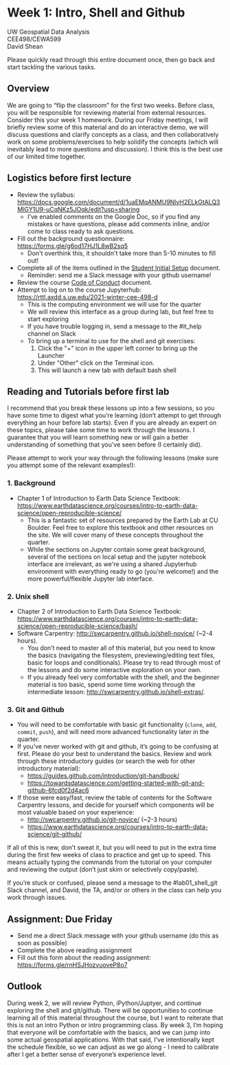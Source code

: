 # Week 1: Intro, Shell and Github

UW Geospatial Data Analysis  
CEE498/CEWA599  
David Shean  

Please quickly read through this entire document once, then go back and start tackling the various tasks.

## Overview
We are going to “flip the classroom” for the first two weeks. Before class, you will be responsible for reviewing material from external resources. Consider this your week 1 homework. During our Friday meetings, I will briefly review some of this material and do an interactive demo, we will discuss questions and clarify concepts as a class, and then collaboratively work on some problems/exercises to help solidify the concepts (which will inevitably lead to more questions and discussion). I think this is the best use of our limited time together.

## Logistics before first lecture
* Review the syllabus: https://docs.google.com/document/d/1uaEMqANMU9NlvH2ELkGtALQ3MlGY1U9-uCqNKz5JOqk/edit?usp=sharing
   * I’ve enabled comments on the Google Doc, so if you find any mistakes or have questions, please add comments inline, and/or come to class ready to ask questions.
* Fill out the background questionnaire: https://forms.gle/g6od17HJ1L8wB2sq5
   * Don't overthink this, it shouldn't take more than 5-10 minutes to fill out!
* Complete all of the items outlined in the [Student Initial Setup](../../resources/students/student_initial_setup.md) document.
   * Reminder: send me a Slack message with your github username!
* Review the course [Code of Conduct](../../code_of_conduct.md) document. 
* Attempt to log on to the course Jupyterhub: https://rttl.axdd.s.uw.edu/2021-winter-cee-498-d
    * This is the computing environment we will use for the quarter
    * We will review this interface as a group during lab, but feel free to start exploring
    * If you have trouble logging in, send a message to the #it_help channel on Slack
    * To bring up a terminal to use for the shell and git exercises:
        1. Click the "+" icon in the upper left corner to bring up the Launcher
        2. Under "Other" click on the Terminal icon.
        3. This will launch a new tab with default bash shell

## Reading and Tutorials before first lab
I recommend that you break these lessons up into a few sessions, so you have some time to digest what you’re learning (don’t attempt to get through everything an hour before lab starts). Even if you are already an expert on these topics, please take some time to work through the lessons. I guarantee that you will learn something new or will gain a better understanding of something that you’ve seen before (I certainly did). 

Please attempt to work your way through the following lessons (make sure you attempt some of the relevant examples!):

### 1. Background
* Chapter 1 of Introduction to Earth Data Science Textbook: https://www.earthdatascience.org/courses/intro-to-earth-data-science/open-reproducible-science/
    * This is a fantastic set of resources prepared by the Earth Lab at CU Boulder. Feel free to explore this textbook and other resources on the site. We will cover many of these concepts throughout the quarter.
    * While the sections on Jupyter contain some great background, several of the sections on local setup and the jupyter notebook interface are irrelevant, as we're using a shared Jupyterhub environment with everything ready to go (you're welcome!) and the more powerful/flexible Jupyter lab interface.

### 2. Unix shell
* Chapter 2 of Introduction to Earth Data Science Textbook: https://www.earthdatascience.org/courses/intro-to-earth-data-science/open-reproducible-science/bash/
* Software Carpentry: http://swcarpentry.github.io/shell-novice/ (~2-4 hours). 
    * You don’t need to master all of this material, but you need to know the basics (navigating the filesystem, previewing/editing text files, basic for loops and conditionals). Please try to read through most of the lessons and do some interactive exploration on your own.
    * If you already feel very comfortable with the shell, and the beginner material is too basic, spend some time working through the intermediate lesson: http://swcarpentry.github.io/shell-extras/.  

### 3. Git and Github
* You will need to be comfortable with basic git functionality (`clone`, `add`, `commit`, `push`), and will need more advanced functionality later in the quarter. 
* If you’ve never worked with git and github, it’s going to be confusing at first. Please do your best to understand the basics. Review and work through these introductory guides (or search the web for other introductory material):
    * https://guides.github.com/introduction/git-handbook/
    * https://towardsdatascience.com/getting-started-with-git-and-github-6fcd0f2d4ac6
* If those were easy/fast, review the table of contents for the Software Carpentry lessons, and decide for yourself which components will be most valuable based on your experience:
    * http://swcarpentry.github.io/git-novice/ (~2-3 hours)
    * https://www.earthdatascience.org/courses/intro-to-earth-data-science/git-github/

If all of this is new, don’t sweat it, but you will need to put in the extra time during the first few weeks of class to practice and get up to speed. This means actually typing the commands from the tutorial on your computer and reviewing the output (don’t just skim or selectively copy/paste). 

If you’re stuck or confused, please send a message to the #lab01_shell_git Slack channel, and David, the TA, and/or or others in the class can help you work through issues.

## Assignment: Due Friday
* Send me a direct Slack message with your github username (do this as soon as possible)
* Complete the above reading assignment
* Fill out this form about the reading assignment: https://forms.gle/rnHSJHozvuoveP8o7

## Outlook
During week 2, we will review Python, iPython/Juptyer, and continue exploring the shell and git/github. There will be opportunities to continue learning all of this material throughout the course, but I want to reiterate that this is not an intro Python or intro programming class. By week 3, I’m hoping that everyone will be comfortable with the basics, and we can jump into some actual geospatial applications. With that said, I’ve intentionally kept the schedule flexible, so we can adjust as we go along - I need to calibrate after I get a better sense of everyone’s experience level.
